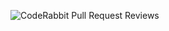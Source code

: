 ![CodeRabbit Pull Request Reviews](https://img.shields.io/coderabbit/prs/github/ahmedmorsy123/Shopping-App?utm_source=oss&utm_medium=github&utm_campaign=ahmedmorsy123%2FShopping-App&labelColor=171717&color=FF570A&link=https%3A%2F%2Fcoderabbit.ai&label=CodeRabbit+Reviews)
